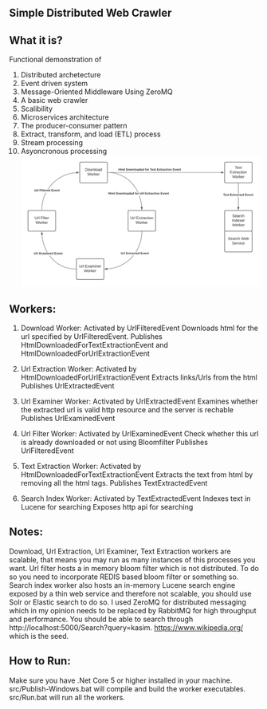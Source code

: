 ## Simple Distributed Web Crawler

## What it is?

Functional demonstration of 
1. Distributed archetecture
2. Event driven system
4. Message-Oriented Middleware Using ZeroMQ
5. A basic web crawler
6. Scalibility
7. Microservices architecture 
8. The producer-consumer pattern
9. Extract, transform, and load (ETL) process
10. Stream processing
11. Asyoncronous processing
![Process diagram](DWC.png?raw=true)
## Workers:
1. Download Worker: 
                    Activated by UrlFilteredEvent
                    Downloads html for the url specified by UrlFilteredEvent.
                    Publishes HtmlDownloadedForTextExtractionEvent and HtmlDownloadedForUrlExtractionEvent
                    
2. Url Extraction Worker: 
                   Activated by HtmlDownloadedForUrlExtractionEvent
                   Extracts links/Urls from the html
                   Publishes UrlExtractedEvent

3. Url Examiner Worker:
                   Activated by UrlExtractedEvent
                   Examines whether the extracted url is valid http resource and the server is rechable
                   Publishes UrlExaminedEvent

4. Url Filter Worker:
                   Activated by UrlExaminedEvent
                   Check whether this url is already downloaded or not using Bloomfilter
                   Publishes UrlFilteredEvent

5. Text Extraction Worker:
                   Activated by HtmlDownloadedForTextExtractionEvent
                   Extracts the text from html by removing all the html tags.
                   Publishes TextExtractedEvent

6. Search Index Worker:
                   Activated by TextExtractedEvent
                   Indexes text in Lucene for searching
                   Exposes http api for searching
                   
## Notes:
Download, Url Extraction, Url Examiner, Text Extraction workers are scalable, that means you may run as many instances of this processes you want. Url filter hosts a in memory bloom filter which is not distributed. To do so you need to incorporate REDIS based bloom filter or something so. Search index worker also hosts an in-memory Lucene search engine exposed by a thin web service and therefore not scalable, you should use Solr or Elastic search to do so. I used ZeroMQ for distributed messaging which in my opinion needs to be replaced by RabbitMQ for high throughput and performance. You should be able to search through http://localhost:5000/Search?query=kasim. https://www.wikipedia.org/ which is the seed.

## How to Run:
Make sure you have .Net Core 5 or higher installed in your machine. src/Publish-Windows.bat will compile and build the worker executables. src/Run.bat will run all the workers.

